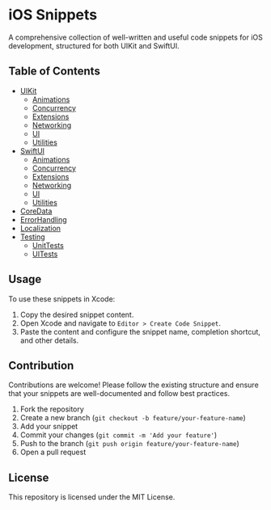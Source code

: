 # iOS Snippets

A comprehensive collection of well-written and useful code snippets for iOS development, structured for both UIKit and SwiftUI.

## Table of Contents

- [UIKit](./UIKit)
  - [Animations](./UIKit/Animations)
  - [Concurrency](./UIKit/Concurrency)
  - [Extensions](./UIKit/Extensions)
  - [Networking](./UIKit/Networking)
  - [UI](./UIKit/UI)
  - [Utilities](./UIKit/Utilities)
- [SwiftUI](./SwiftUI)
  - [Animations](./SwiftUI/Animations)
  - [Concurrency](./SwiftUI/Concurrency)
  - [Extensions](./SwiftUI/Extensions)
  - [Networking](./SwiftUI/Networking)
  - [UI](./SwiftUI/UI)
  - [Utilities](./SwiftUI/Utilities)
- [CoreData](./CoreData)
- [ErrorHandling](./ErrorHandling)
- [Localization](./Localization)
- [Testing](./Testing)
  - [UnitTests](./Testing/UnitTests)
  - [UITests](./Testing/UITests)

## Usage

To use these snippets in Xcode:
1. Copy the desired snippet content.
2. Open Xcode and navigate to `Editor > Create Code Snippet`.
3. Paste the content and configure the snippet name, completion shortcut, and other details.

## Contribution

Contributions are welcome! Please follow the existing structure and ensure that your snippets are well-documented and follow best practices.

1. Fork the repository
2. Create a new branch (`git checkout -b feature/your-feature-name`)
3. Add your snippet
4. Commit your changes (`git commit -m 'Add your feature'`)
5. Push to the branch (`git push origin feature/your-feature-name`)
6. Open a pull request

## License

This repository is licensed under the MIT License.
